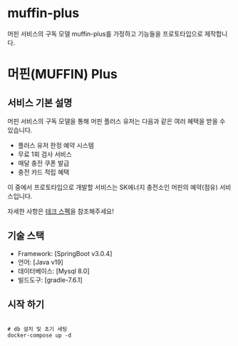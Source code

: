 # muffin-plus

머핀 서비스의 구독 모델 muffin-plus를 가정하고 기능들을 프로토타입으로 제작합니다.

# 머핀(MUFFIN) Plus

## 서비스 기본 설명

머핀 서비스의 구독 모델을 통해 머핀 플러스 유저는 다음과 같은 여러 혜택을 받을 수 있습니다.

- 플러스 유저 한정 예약 시스템
- 무료 1회 검사 서비스
- 매달 충전 쿠폰 발급
- 충전 카드 적립 혜택

이 중에서 프로토타입으로 개발할 서비스는 SK에너지 충전소인 머핀의 예약(점유) 서비스입니다.

자세한 사항은 [테크 스펙](TechSpecDoc.md)을 참조해주세요!

## 기술 스택

- Framework: [SpringBoot v3.0.4]
- 언어: [Java v19]
- 데이터베이스: [Mysql 8.0]
- 빌드도구: [gradle-7.6.1]

## 시작 하기

```shell

# db 설치 및 초기 세팅
docker-compose up -d

```
